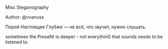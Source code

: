 Misc Steganography

Author: @vvanuss

Порой Настоящее Глубже — не всё, что звучит, нужно слушать.

sometimes the PreseNt is deeper - not everythinG that sounds needs to be listened to.

